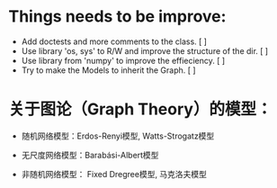# Things needs to be improve:

- Add doctests and more comments to the class.  [ ]
- Use library 'os, sys' to R/W and improve the structure of the dir. [ ]
- Use library from 'numpy' to improve the effieciency. [ ]
- Try to make the Models to inherit the Graph. [ ]

# 关于图论（Graph Theory）的模型：

- 随机网络模型：Erdos-Renyi模型, Watts-Strogatz模型

- 无尺度网络模型：Barabási-Albert模型

- 非随机网络模型： Fixed Dregree模型, 马克洛夫模型
 
